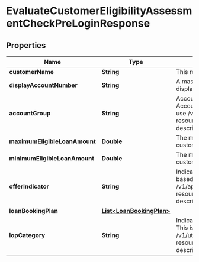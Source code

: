 # EvaluateCustomerEligibilityAssessmentCheckPreLoginResponse

## Properties
Name | Type | Description | Notes
------------ | ------------- | ------------- | -------------
**customerName** | **String** | This refers to the name of the customer. | 
**displayAccountNumber** | **String** | A masked account number that can be displayed to the customer |  [optional]
**accountGroup** | **String** | Account Group associated with the source Account.This is a reference data field. Please use /v1/utilities/referenceData/{accountGroup} resource to get valid value of this field with description. |  [optional]
**maximumEligibleLoanAmount** | **Double** | The maximum amount of credit that extend to a customer | 
**minimumEligibleLoanAmount** | **Double** | The minimum amount of credit that extend to a customer | 
**offerIndicator** | **String** | Indicator to determine if offer is rate or fee based. This is a reference data field. Please use /v1/apac/utilities/referenceData/{offerIndicator} resource to get valid value of this field with description. | 
**loanBookingPlan** | [**List&lt;LoanBookingPlan&gt;**](LoanBookingPlan.md) |  |  [optional]
**lopCategory** | **String** | Indicator to determine the type of LOP Offer. This is a reference data field. Please use /v1/utilities/referenceData/{lopCategory} resource to get valid value of this field with description. |  [optional]
